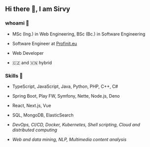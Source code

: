 ## Hi there 👋, I am Sirvy

### whoami 👦

- MSc (Ing.) in Web Engineering, BSc (Bc.) in Software Engineering
  
- Software Engineer at [Profinit.eu](https://profinit.eu/)
  
- Web Developer

- 🇨🇿 and 🇻🇳 hybrid

### Skills 📜

- TypeScript, JavaScript, Java, Python, PHP, C++, C#
  
- Spring Boot, Play FW, Symfony, Nette, Node.js, Deno

- React, Next.js, Vue
  
- SQL, MongoDB, ElasticSearch

- *DevOps, CI/CD, Docker, Kubernetes, Shell scripting, Cloud and distributed computing*

- *Web and data mining, NLP, Multimedia content analysis*
